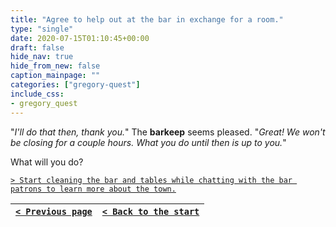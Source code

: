 ```yaml
---
title: "Agree to help out at the bar in exchange for a room."
type: "single"
date: 2020-07-15T01:10:45+00:00
draft: false
hide_nav: true
hide_from_new: false
caption_mainpage: ""
categories: ["gregory-quest"]
include_css:
- gregory_quest
---
```


"*I'll do that then, thank you.*" The **barkeep** seems pleased. "*Great! We won't be closing for a couple hours. What you do until then is up to you.*"

What will you do?

[``> Start cleaning the bar and tables while chatting with the bar patrons to learn more about the town.``](../64)

|[``< Previous page``](../62)|[``< Back to the start``](../)|
|---|---|